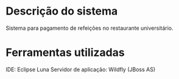 # Descrição do sistema

Sistema para pagamento de refeições no restaurante universitário.

# Ferramentas utilizadas

IDE: Eclipse Luna
Servidor de aplicação: Wildfly (JBoss AS)
